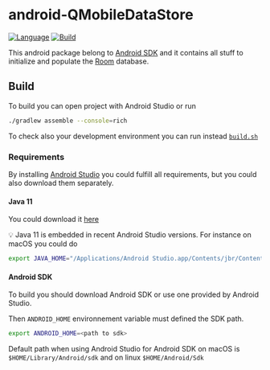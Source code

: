 # android-QMobileDataStore


[![Language](http://img.shields.io/badge/language-kotlin-purple.svg?style=flat)](https://developer.android.com/kotlin)
[![Build](https://github.com/4d/android-QMobileDataStore/actions/workflows/build.yml/badge.svg)](https://github.com/4d/android-QMobileDataStore/actions/workflows/build.yml)

This android package belong to [Android SDK](https://github.com/4d/android-sdk) and it contains all stuff to initialize and populate the [Room](https://developer.android.com/jetpack/androidx/releases/room) database.

## Build

To build you can open project with Android Studio or run

```bash
./gradlew assemble --console=rich
```

To check also your development environment you can run instead [`build.sh`](build.sh)

### Requirements

By installing [Android Studio](https://developer.android.com/) you could fulfill all requirements, but you could also download them separately.

#### Java 11

You could download it [here](https://www.oracle.com/java/technologies/downloads/)

💡 Java 11 is embedded in recent Android Studio versions. For instance on macOS you could do 

```bash
export JAVA_HOME="/Applications/Android Studio.app/Contents/jbr/Contents/Home"
```

#### Android SDK

To build you should download Android SDK or use one provided by Android Studio.

Then `ANDROID_HOME` environnement variable must defined the SDK path.

```bash
export ANDROID_HOME=<path to sdk>
```

Default path when using Android Studio for Android SDK on macOS is `$HOME/Library/Android/sdk` and on linux `$HOME/Android/Sdk`
